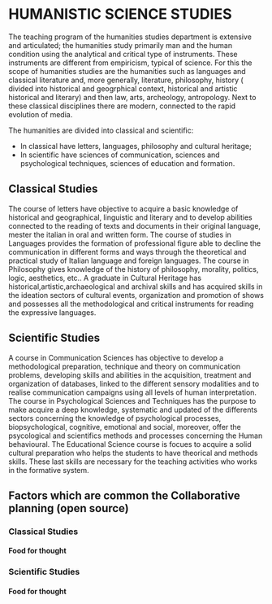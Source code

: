
# HUMANISTIC SCIENCE STUDIES

The teaching program of the humanities studies department is extensive and articulated;
the humanities study primarily man and the human condition using the analytical and critical type of instruments.
These instruments are different from empiricism, typical of science. For this the scope of humanities studies are the
humanities such as languages and classical literature and, more generally, literature, philosophy,
history ( divided into historical and geogrphical context, historical and artistic historical and literary) and then law, arts,
archeology, antropology. Next to these classical disciplines there are modern, connected to the rapid evolution of media.

 The humanities are divided into classical and scientific:
- In classical have letters, languages, philosophy and cultural heritage;
- In scientific have sciences of communication, sciences and psychological techniques, sciences of education and 
 formation.
  
## Classical Studies
The course of letters have objective to acquire a basic knowledge of historical and geographical, linguistic and literary
and to develop abilities connected to the reading of texts and documents in their original language, mester the italian in oral
and written form. The course of studies in Languages provides the formation of professional figure able to decline the 
communication in different forms and ways through the theoretical and practical study of Italian language and foreign languages.
The course in Philosophy gives knowledge of the history of philosophy, morality, politics, logic, aesthetics, etc.. A graduate in Cultural Heritage has historical,artistic,archaeological and archival skills and has acquired skills in the ideation sectors of cultural events, organization and promotion of shows and possesses all the methodological and critical instruments for reading the expressive languages.

## Scientific Studies
A course in Communication Sciences has objective to develop a methodological preparation, technique and theory on communication problems, developing skills and abilities in the acquisition, treatment and organization of databases, linked to the different sensory modalities and to realise communication campaigns using all levels of human interpretation. The course in Psychological Sciences and Techniques has the purpose to make acquire a deep knowledge, systematic and updated of the differents sectors concerning the knowledge of psychological processes, biopsychological, cognitive, emotional and social, moreover, offer the psycological and scientifics methods and processes concerning the Human behavioural. The Educational Science course is focues to acquire a solid cultural preparation who helps the students to have theorical and methods skills. These last skills are necessary for the teaching activities who works in the formative system. 

## Factors which are common the Collaborative planning (open source)

### Classical Studies

#### Food for thought

### Scientific Studies

#### Food for thought
